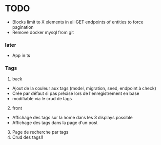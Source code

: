 # TODO

- Blocks limit to X elements in all GET endpoints of entities to force pagination
- Remove docker mysql from git

### later

- App in ts

### Tags

1. back

- Ajout de la couleur aux tags (model, migration, seed, endpoint à check)
- Crée par défaut si pas précisé lors de l'enregistrement en base
- modifiable via le crud de tags

2. front

- Affichage des tags sur la home dans les 3 displays possible
- Affichage des tags dans la page d'un post

3. Page de recherche par tags
4. Crud des tags!!

